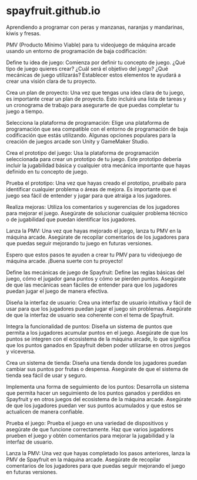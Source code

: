 # spayfruit.github.io
Aprendiendo a programar con peras y manzanas, naranjas y mandarinas, kiwis y fresas. 

PMV (Producto Mínimo Viable) para tu videojuego de máquina arcade usando un entorno de programación de baja codificación:

Define tu idea de juego: Comienza por definir tu concepto de juego. ¿Qué tipo de juego quieres crear? ¿Cuál será el objetivo del juego? ¿Qué mecánicas de juego utilizarás? Establecer estos elementos te ayudará a crear una visión clara de tu proyecto.

Crea un plan de proyecto: Una vez que tengas una idea clara de tu juego, es importante crear un plan de proyecto. Esto incluirá una lista de tareas y un cronograma de trabajo para asegurarte de que puedas completar tu juego a tiempo.

Selecciona la plataforma de programación: Elige una plataforma de programación que sea compatible con el entorno de programación de baja codificación que estás utilizando. Algunas opciones populares para la creación de juegos arcade son Unity y GameMaker Studio.

Crea el prototipo del juego: Usa la plataforma de programación seleccionada para crear un prototipo de tu juego. Este prototipo debería incluir la jugabilidad básica y cualquier otra mecánica importante que hayas definido en tu concepto de juego.

Prueba el prototipo: Una vez que hayas creado el prototipo, pruébalo para identificar cualquier problema o áreas de mejora. Es importante que el juego sea fácil de entender y jugar para que atraiga a los jugadores.

Realiza mejoras: Utiliza los comentarios y sugerencias de los jugadores para mejorar el juego. Asegúrate de solucionar cualquier problema técnico o de jugabilidad que puedan identificar los jugadores.

Lanza la PMV: Una vez que hayas mejorado el juego, lanza tu PMV en la máquina arcade. Asegúrate de recopilar comentarios de los jugadores para que puedas seguir mejorando tu juego en futuras versiones.

Espero que estos pasos te ayuden a crear tu PMV para tu videojuego de máquina arcade. ¡Buena suerte con tu proyecto!

Define las mecánicas de juego de Spayfruit: Define las reglas básicas del juego, cómo el jugador gana puntos y cómo se pierden puntos. Asegúrate de que las mecánicas sean fáciles de entender para que los jugadores puedan jugar el juego de manera efectiva.

Diseña la interfaz de usuario: Crea una interfaz de usuario intuitiva y fácil de usar para que los jugadores puedan jugar el juego sin problemas. Asegúrate de que la interfaz de usuario sea coherente con el tema de Spayfruit.

Integra la funcionalidad de puntos: Diseña un sistema de puntos que permita a los jugadores acumular puntos en el juego. Asegúrate de que los puntos se integren con el ecosistema de la máquina arcade, lo que significa que los puntos ganados en Spayfruit deben poder utilizarse en otros juegos y viceversa.

Crea un sistema de tienda: Diseña una tienda donde los jugadores puedan cambiar sus puntos por frutas o despensa. Asegúrate de que el sistema de tienda sea fácil de usar y seguro.

Implementa una forma de seguimiento de los puntos: Desarrolla un sistema que permita hacer un seguimiento de los puntos ganados y perdidos en Spayfruit y en otros juegos del ecosistema de la máquina arcade. Asegúrate de que los jugadores puedan ver sus puntos acumulados y que estos se actualicen de manera confiable.

Prueba el juego: Prueba el juego en una variedad de dispositivos y asegúrate de que funcione correctamente. Haz que varios jugadores prueben el juego y obtén comentarios para mejorar la jugabilidad y la interfaz de usuario.

Lanza la PMV: Una vez que hayas completado los pasos anteriores, lanza la PMV de Spayfruit en la máquina arcade. Asegúrate de recopilar comentarios de los jugadores para que puedas seguir mejorando el juego en futuras versiones.



